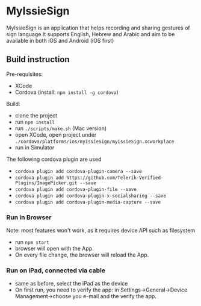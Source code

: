 # MyIssieSign
MyIssieSign is an application that helps recording and sharing gestures of sign language 
It supports English, Hebrew and Arabic and aim to be available in both iOS and Android (iOS first)

## Build instruction

Pre-requisites:
- XCode
- Cordova (install: `npm install -g cordova`)

Build:
- clone the project
- run `npm install`
- run `./scripts/make.sh` (Mac version)
- open XCode, open project under `./cordova/platforms/ios/myIssieSign/myIssieSign.xcworkplace`
- run in Simulator



The following cordova plugin are used
- `cordova plugin add cordova-plugin-camera --save`
- `cordova plugin add https://github.com/Telerik-Verified-Plugins/ImagePicker.git --save`
- `cordova plugin add cordova-plugin-file --save`
- `cordova plugin add cordova-plugin-x-socialsharing --save`
- `cordova plugin add cordova-plugin-media-capture --save`

### Run in Browser 
Note: most features won't work, as it requires device API such as filesystem

- run `npm start`
- browser will open with the App.
- On every file change, the browser will reload the App.


### Run on iPad, connected via cable
- same as before, select the iPad as the device
- On first run, you need to verify the app: in Settings->General->Device Management->choose you e-mail and the verify the app.
  
